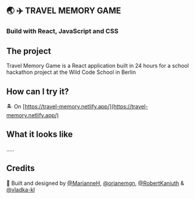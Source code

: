 ## :earth_asia: :airplane: TRAVEL MEMORY GAME

### Build with React, JavaScript and CSS

## The project

Travel Memory Game is a React application built in 24 hours for a school hackathon project at the Wild Code School in Berlin

## How can I try it?

:desert_island: On [https://travel-memory.netlify.app/](https://travel-memory.netlify.app/)

## What it looks like

.....

## Credits

:raised_hands: Built and designed by [@MarianneH](https://github.com/MarianneH), [@orianemgn](https://github.com/orianemgn/), [@RobertKaniuth](https://github.com/RobertKaniuth) & [@vladka-kl](https://github.com/vladka-kl)
